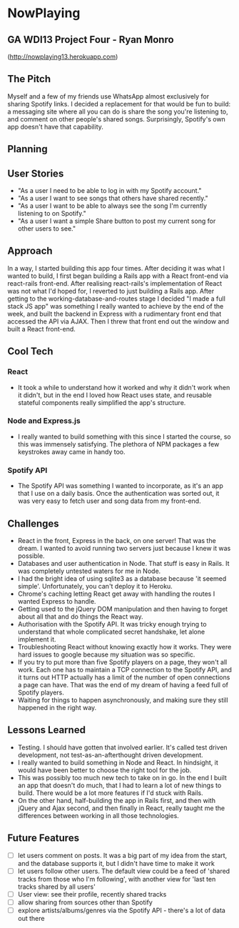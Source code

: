 # NowPlaying
## GA WDI13 Project Four - Ryan Monro

(http://nowplaying13.herokuapp.com)

## The Pitch
Myself and a few of my friends use WhatsApp almost exclusively for sharing Spotify links. I decided a replacement for that would be fun to build: a messaging site where all you can do is share the song you're listening to, and comment on other people's shared songs. Surprisingly, Spotify's own app doesn't have that capability.

## Planning 


## User Stories
- "As a user I need to be able to log in with my Spotify account."
- "As a user I want to see songs that others have shared recently."
- "As a user I want to be able to always see the song I'm currently listening to on Spotify."
- "As a user I want a simple Share button to post my current song for other users to see."

## Approach
In a way, I started building this app four times. After deciding it was what I wanted to build, I first began building a Rails app with a React front-end via react-rails front-end. After realising react-rails's implementation of React was not what I'd hoped for, I reverted to just building a Rails app. After getting to the working-database-and-routes stage I decided "I made a full stack JS app" was something I really wanted to achieve by the end of the week, and built the backend in Express with a rudimentary front end that accessed the API via AJAX. Then I threw that front end out the window and built a React front-end.

## Cool Tech
### React
- It took a while to understand how it worked and why it didn't work when it didn't, but in the end I loved how React uses state, and reusable stateful components really simplified the app's structure.

### Node and Express.js
- I really wanted to build something with this since I started the course, so this was immensely satisfying. The plethora of NPM packages a few keystrokes away came in handy too.

### Spotify API
- The Spotify API was something I wanted to incorporate, as it's an app that I use on a daily basis. Once the authentication was sorted out, it was very easy to fetch user and song data from my front-end.

## Challenges
- React in the front, Express in the back, on one server! That was the dream. I wanted to avoid running two servers just because I knew it was possible. 
- Databases and user authentication in Node. That stuff is easy in Rails. It was completely untested waters for me in Node.
- I had the bright idea of using sqlite3 as a database because 'it seemed simple'. Unfortunately, you can't deploy it to Heroku.
- Chrome's caching letting React get away with handling the routes I wanted Express to handle.
- Getting used to the jQuery DOM manipulation and then having to forget about all that and do things the React way.
- Authorisation with the Spotify API. It was tricky enough trying to understand that whole complicated secret handshake, let alone implement it.
- Troubleshooting React without knowing exactly how it works. They were hard issues to google because my situation was so specific. 
- If you try to put more than five Spotify players on a page, they won't all work. Each one has to maintain a TCP connection to the Spotify API, and it turns out HTTP actually has a limit of the number of open connections a page can have. That was the end of my dream of having a feed full of Spotify players.
- Waiting for things to happen asynchronously, and making sure they still happened in the right way.

## Lessons Learned
- Testing. I should have gotten that involved earlier. It's called test driven development, not test-as-an-afterthought driven development.
- I really wanted to build something in Node and React. In hindsight, it would have been better to choose the right tool for the job.
- This was possibly too much new tech to take on in go. In the end I built an app that doesn't do much, that I had to learn a lot of new things to build. There would be a lot more features if I'd stuck with Rails.
- On the other hand, half-building the app in Rails first, and then with jQuery and Ajax second, and then finally in React, really taught me the differences between working in all those technologies. 

## Future Features
- [ ] let users comment on posts. It was a big part of my idea from the start, and the database supports it, but I didn't have time to make it work
- [ ] let users follow other users. The default view could be a feed of 'shared tracks from those who I'm following', with another view for 'last ten tracks shared by all users'
- [ ] User view: see their profile, recently shared tracks
- [ ] allow sharing from sources other than Spotify
- [ ] explore artists/albums/genres via the Spotify API - there's a lot of data out there